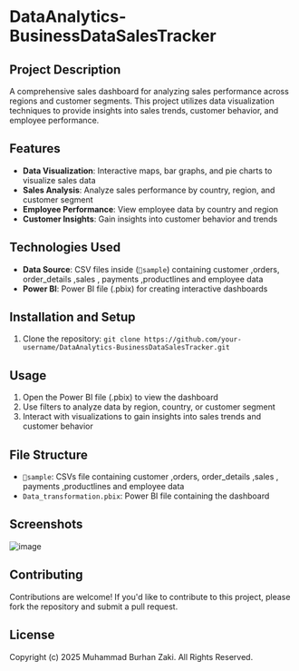 # DataAnalytics-BusinessDataSalesTracker

## Project Description
A comprehensive sales dashboard for analyzing sales performance across regions and customer segments. This project utilizes data visualization techniques to provide insights into sales trends, customer behavior, and employee performance.

## Features
* **Data Visualization**: Interactive maps, bar graphs, and pie charts to visualize sales data
* **Sales Analysis**: Analyze sales performance by country, region, and customer segment
* **Employee Performance**: View employee data by country and region
* **Customer Insights**: Gain insights into customer behavior and trends

## Technologies Used
* **Data Source**: CSV files inside (`📁sample`) containing customer ,orders, order_details ,sales , payments ,productlines and employee data
* **Power BI**: Power BI file (.pbix) for creating interactive dashboards

## Installation and Setup
1. Clone the repository: `git clone https://github.com/your-username/DataAnalytics-BusinessDataSalesTracker.git`

## Usage
1. Open the Power BI file (.pbix) to view the dashboard
2. Use filters to analyze data by region, country, or customer segment
3. Interact with visualizations to gain insights into sales trends and customer behavior

## File Structure
* `📁sample`: CSVs file containing customer ,orders, order_details ,sales , payments ,productlines and employee data
* `Data_transformation.pbix`: Power BI file containing the dashboard

## Screenshots
![image](https://github.com/user-attachments/assets/3c853fd0-fd20-4cf8-af2a-e32726ac86b9)


## Contributing
Contributions are welcome! If you'd like to contribute to this project, please fork the repository and submit a pull request.

## License
Copyright (c) 2025 Muhammad Burhan Zaki. All Rights Reserved.
